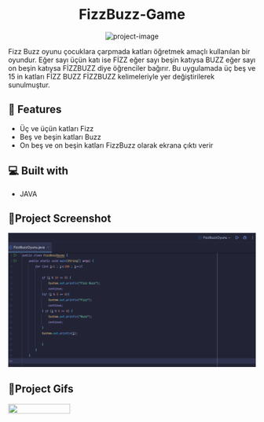 <h1 align="center" id="title">FizzBuzz-Game</h1>

<p align="center"><img src="https://socialify.git.ci/tahatoprak0/FizzBuzz-Game/image?description=1&amp;descriptionEditable=Fizz%20Buzz%20oyunu%2C%20%C3%A7ocuklara%20%C3%A7arpmada%20katlar%C4%B1%20%C3%B6%C4%9Fretmek%20ama%C3%A7l%C4%B1%20kullan%C4%B1lan%20bir%20oyundur.%20&amp;name=1&amp;owner=1&amp;pattern=Solid&amp;theme=Lightrak0/KacTanesiAsal/image?description=1&amp;language=1&amp;name=1&amp;owner=1&amp;pattern=Solid&amp;theme=Light" alt="project-image"></p>

<p id="description">Fizz Buzz oyunu çocuklara çarpmada katları öğretmek amaçlı kullanılan bir oyundur. Eğer sayı üçün katı ise FİZZ eğer sayı beşin katıysa BUZZ eğer sayı on beşin katıysa FİZZBUZZ diye öğrenciler bağırır. Bu uygulamada üç beş ve 15 in katları FİZZ BUZZ FİZZBUZZ kelimeleriyle yer değiştirilerek sunulmuştur.</p>

  
  
<h2>🧐 Features</h2>



*   Üç ve üçün katları Fizz
*   Beş ve beşin katları Buzz
*   On beş ve on beşin katları FizzBuzz olarak ekrana çıktı verir

  
  
<h2>💻 Built with</h2>



*   JAVA
<h2>📸Project Screenshot</h2>
<img src="https://raw.githubusercontent.com/tahatoprak0/FizzBuzz-Game/master/FizzBuzz-Game12.png" width="%50" height="%50">
<h2>📸Project Gifs</h2>
<img src="./FİzzBuzzGame.gif" width="50%" height="50%"/>
